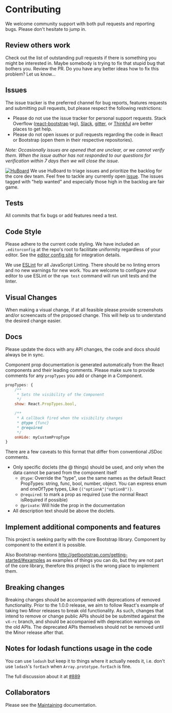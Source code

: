 # Contributing

We welcome community support with both pull requests and reporting bugs. Please
don't hesitate to jump in.

## Review others work

Check out the list of outstanding pull requests if there is something you might
be interested in. Maybe somebody is trying to fix that stupid bug that bothers
you. Review the PR. Do you have any better ideas how to fix this problem? Let us
know...

## Issues

The issue tracker is the preferred channel for bug reports, features requests
and submitting pull requests, but please respect the following restrictions:

- Please do not use the issue tracker for personal support requests. Stack
  Overflow ([react-bootstrap](http://stackoverflow.com/questions/tagged/react-bootstrap)
  tag), [Slack](http://www.reactiflux.com/),
  [gitter](https://gitter.im/react-bootstrap/react-bootstrap), or
  [Thinkful](http://start.thinkful.com/react/?utm_source=github&utm_medium=badge&utm_campaign=react-bootstrap)
  are better places to get help.
- Please do not open issues or pull requests regarding the code in React or
  Bootstrap (open them in their respective repositories).

_Note: Occasionally issues are opened that are unclear, or we cannot verify them. When
the issue author has not responded to our questions for verification within 7
days then we will close the issue._

[![HuBoard][huboard-badge]][huboard] We use HuBoard to triage issues and
prioritize the backlog for the core dev team. Feel free to tackle any currently
open [issue][issues]. The issues tagged with "help wanted" and especially those
high in the backlog are fair game.

## Tests

All commits that fix bugs or add features need a test.

## Code Style

Please adhere to the current code styling. We have included an `.editorconfig`
at the repo's root to facilitate uniformity regardless of your editor. See the
[editor config site][editorconfig] for integration details.

We use [ESLint][eslint] for all JavaScript Linting. There should be no linting
errors and no new warnings for new work. You are welcome to configure your
editor to use ESLint or the `npm test` command will run unit tests and the
linter.

## Visual Changes

When making a visual change, if at all feasible please provide screenshots
and/or screencasts of the proposed change. This will help us to understand the
desired change easier.

## Docs

Please update the docs with any API changes, the code and docs should always be
in sync.

Component prop documentation is generated automatically from the React components
and their leading comments. Please make sure to provide comments for any `propTypes` you add
or change in a Component.

```js
propTypes: {
    /**
     * Sets the visibility of the Component
     */
    show: React.PropTypes.bool,

    /**
     * A callback fired when the visibility changes
     * @type {func}
     * @required
     */
    onHide: myCustomPropType
}
```

There are a few caveats to this format that differ from conventional JSDoc comments.

- Only specific doclets (the @ things) should be used, and only when the data cannot be parsed from the component itself
    - `@type`: Override the "type", use the same names as the default React PropTypes: string, func, bool, number, object. You can express enum and oneOfType types, Like `{("optionA"|"optionB")}`.
    - `@required`: to mark a prop as required (use the normal React isRequired if possible)
    - `@private`: Will hide the prop in the documentation
- All description text should be above the doclets.

## Implement additional components and features

This project is seeking parity with the core Bootstrap library.
Component by component to the extent it is possible.

Also Bootstrap mentions http://getbootstrap.com/getting-started/#examples
as examples of things you can do, but they are not part of the core library,
therefore this project is the wrong place to implement them.

## Breaking changes

Breaking changes should be accompanied with deprecations of removed
functionality. Prior to the 1.0.0 release, we aim to follow React's example of
taking two Minor releases to break old functionality. As such, changes that
intend to remove or change public APIs should be be submitted against the
`vX-rc` branch, and should be accompanied with deprecation warnings on the old
APIs. The deprecated APIs themselves should not be removed until the Minor
release after that.

## Notes for lodash functions usage in the code

You can use `lodash` but keep it to things where it actually needs it, i.e. don't use `lodash`'s `forEach` when `Array.prototype.forEach` is fine.

The full discussion about it at [#889](https://github.com/react-bootstrap/react-bootstrap/issues/889)

## Collaborators

Please see the [Maintaining](./MAINTAINING.md) documentation.

[huboard-badge]: https://img.shields.io/badge/Hu-Board-7965cc.svg
[huboard]: https://huboard.com/react-bootstrap/react-bootstrap

[issues]: https://github.com/react-bootstrap/react-bootstrap/issues

[editorconfig]: http://editorconfig.org
[eslint]: http://eslint.org
[commit-message]: http://robots.thoughtbot.com/5-useful-tips-for-a-better-commit-message
